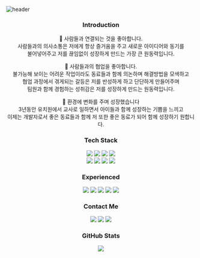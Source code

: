 ![header](https://capsule-render.vercel.app/api?type=waving&color=gradient&customColorList=18&fontColor=ffffff&height=180&section=header&text=Welcome%20👋%20I'm%20Kyeong%20jun&fontSize=30&animation=twinkling)


<div align="center">

### Introduction
🔗 사람들과 연결되는 것을 좋아합니다.<br>
사람들과의 의사소통은 저에게 항상 즐거움을 주고 새로운 아이디어와 동기를<br>
불어넣어주고 저를 끊임없이 성장하게 만드는 가장 큰 원동력입니다.<br>

👥 사람들과의 협업을 좋아합니다.<br>
불가능해 보이는 어려운 작업이라도 동료들과 함께 의논하며 해결방법을 모색하고<br>
협업 과정에서 겪게되는 갈등은 저를 반성하게 하고 단단하게 만들어주며 <br>
팀원과 함께 경험하는 성취감은 저를 성장하게 만드는 원동력입니다.<br>

🦾 환경에 변화를 주며 성장했습니다<br>
3년동안 유치원에서 교사로 일하면서 아이들과 함께 성장하는 기쁨을 느끼고<br>
이제는 개발자로서 좋은 동료들과 함께 저 또한 좋은 동료가 되어 함께 성장하기 원합니다.<br>

### Tech Stack
<img src="https://img.shields.io/badge/Javascript-ffb13b?style=flat&logo=javascript&logoColor=white"/></a>
<img src="https://img.shields.io/badge/React-61DAFB?style=flat&logo=react&logoColor=white"/></a>
<img src="https://img.shields.io/badge/Styled_Components-DB7093?style=flat&logo=styledcomponents&logoColor=white"/></a>
<img src="https://img.shields.io/badge/Tailwind_CSS-06B6D4?style=flat&logo=tailwindcss&logoColor=white"/></a>
<br>
<img src="https://img.shields.io/badge/Zustand-06B6D4?style=flat&&logoColor=white">
<img src="https://img.shields.io/badge/Node.js-339933?style=flat&logo=Node.js&logoColor=white"/></a>
<img src="https://img.shields.io/badge/Express-000000?style=flat&logo=Express&logoColor=white"/></a>
<img src="https://img.shields.io/badge/MongoDB-47A248?style=flat&logo=MongoDB&logoColor=white"/></a>

### Experienced
<img src="https://img.shields.io/badge/React query-FF4154?style=flat&logo=reactquery&logoColor=white">
<img src="https://img.shields.io/badge/Python-000000?style=flat&logo=Python&logoColor=white">
<img src="https://img.shields.io/badge/Vite-646CFF?style=flat&logo=vite&logoColor=white">
<img src="https://img.shields.io/badge/Vitest-6E9F18?style=flat&logo=Vitest&logoColor=white"/></a>
<img src="https://img.shields.io/badge/Github Actions-2088FF?style=flat&logo=githubactions&logoColor=white">
<br />

### Contact Me
<a href="mailto:rhrudwnsgjgo@gmail.com"><img src="https://img.shields.io/badge/Gmail-d14836?style=flat&logo=Gmail&logoColor=white&link=rhrudwnsgjgo@gmail.com"/></a>
<a href="https://www.instagram.com/gae_jjun/"><img src="https://img.shields.io/badge/Instagram-E4405F?style=flat&logo=Instagram&logoColor=white&link=https://www.instagram.com/gae_jjun/"/></a>
<a href="https://www.facebook.com/kyoungjun.ko.5/"><img src="https://img.shields.io/badge/Facebook-blue?style=flat&logo=Facebook&logoColor=white&link=https://www.facebook.com/kyoungjun.ko.5/"/></a>
<br />

### GitHub Stats
<img src="https://github-readme-stats.vercel.app/api?username=kyeongjun-ko&show_icons=true">
</div>